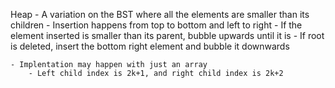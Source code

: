 Heap
    - A variation on the BST where all the elements are smaller than its children
    - Insertion happens from top to bottom and left to right
    - If the element inserted is smaller than its parent, bubble upwards until it is
    - If root is deleted, insert the bottom right element and bubble it downwards

    - Implentation may happen with just an array
        - Left child index is 2k+1, and right child index is 2k+2